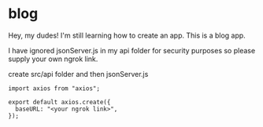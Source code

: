 # blog

Hey, my dudes! I'm still learning how to create an app. This is a blog app.

I have ignored jsonServer.js in my api folder for security purposes so please supply your own ngrok link.

create src/api folder and then jsonServer.js

```
import axios from "axios";

export default axios.create({
  baseURL: "<your ngrok link>",
});
```
